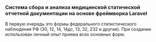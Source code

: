 ### Система сбора и анализа медицинской статической отчетной документации на основе фреймворка Laravel
В первую очередь это формы федерального статистического наблюдения РФ (30, 12, 14, 14дс, 13, 32, 232 и другие).
При создании использован личный опыт приема всех основных форм. 

